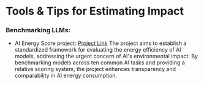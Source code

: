 # Tools & Tips for Estimating Impact 

### Benchmarking LLMs: 
- AI Energy Score project: [Project Link](https://huggingface.co/AIEnergyScore) 
The project aims to establish a standardized framework for evaluating the energy efficiency of AI models, addressing the urgent concern of AI's environmental impact. By benchmarking models across ten common AI tasks and providing a relative scoring system, the project enhances transparency and comparability in AI energy consumption. 
